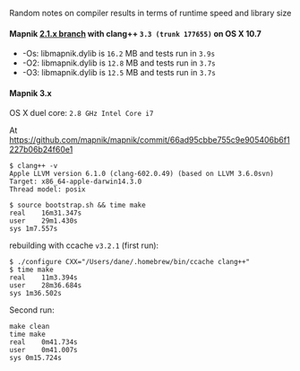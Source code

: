 Random notes on compiler results in terms of runtime speed and library size

#### Mapnik [2.1.x branch](https://github.com/mapnik/mapnik/commit/c6fd387469633ee7055aee606abb6f5d3d936a29) with clang++ `3.3 (trunk 177655)` on OS X 10.7
- -Os: libmapnik.dylib is `16.2` MB and tests run in `3.9s`
- -O2: libmapnik.dylib is `12.8` MB and tests run in `3.7s`
- -O3: libmapnik.dylib is `12.5` MB and tests run in `3.7s`

#### Mapnik 3.x

OS X duel core: `2.8 GHz Intel Core i7`

At https://github.com/mapnik/mapnik/commit/66ad95cbbe755c9e905406b6f1227b06b24f60e1

```
$ clang++ -v
Apple LLVM version 6.1.0 (clang-602.0.49) (based on LLVM 3.6.0svn)
Target: x86_64-apple-darwin14.3.0
Thread model: posix
```

```
$ source bootstrap.sh && time make
real	16m31.347s
user	29m1.430s
sys	1m7.557s
```

rebuilding with ccache `v3.2.1` (first run):

```
$ ./configure CXX="/Users/dane/.homebrew/bin/ccache clang++"
$ time make
real	11m3.394s
user	28m36.684s
sys	1m36.502s
```

Second run:

```
make clean
time make
real	0m41.734s
user	0m41.007s
sys	0m15.724s
```